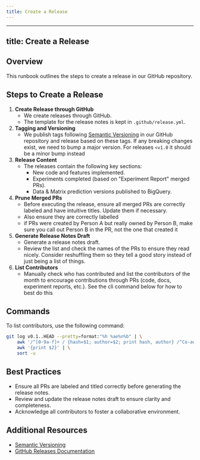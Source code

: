 ```yaml
---
title: Create a Release
---
```


---
title: Create a Release
---

## Overview

This runbook outlines the steps to create a release in our GitHub repository.

## Steps to Create a Release

1. **Create Release through GitHub**
    - We create releases through GitHub.
    - The template for the release notes is kept in `.github/release.yml`.
2. **Tagging and Versioning**
    - We publish tags following [Semantic Versioning](https://semver.org/) in our GitHub repository and release based on these tags. If any breaking changes exist, we need to bump a major version. For releases `<v1.0` it should be a minor bump instead
4. **Release Content**
    - The releases contain the following key sections:
      - New code and features implemented.
      - Experiments completed (based on "Experiment Report" merged PRs).
      - Data & Matrix prediction versions published to BigQuery.
5. **Prune Merged PRs**
    - Before executing the release, ensure all merged PRs are correctly labeled and have intuitive titles. Update them if necessary. 
    - Also ensure they are correctly labelled
    - if PRs were created by Person A but really owned by Person B, make sure you call out Person B in the PR, not the one that created it
6. **Generate Release Notes Draft**
    - Generate a release notes draft.
    - Review the list and check the names of the PRs to ensure they read nicely. Consider reshuffling them so they tell a good story instead of just being a list of things.
7. **List Contributors**
    - Manually check who has contributed and list the contributors of the month to encourage contributions through PRs (code, docs, experiment reports, etc.). See the cli command below for how to best do this

## Commands

To list contributors, use the following command:

```bash
git log v0.1..HEAD --pretty=format:"%h %ae%n%b" | \
    awk '/^[0-9a-f]+ / {hash=$1; author=$2; print hash, author} /^Co-authored-by:/ {if (match($0, /<[^>]+>/)) print hash, substr($0, RSTART+1, RLENGTH-2)}' | \
    awk '{print $2}' | \
    sort -u
```


## Best Practices

- Ensure all PRs are labeled and titled correctly before generating the release notes.
- Review and update the release notes draft to ensure clarity and completeness.
- Acknowledge all contributors to foster a collaborative environment.

## Additional Resources

- [Semantic Versioning](https://semver.org/)
- [GitHub Releases Documentation](https://docs.github.com/en/repositories/releasing-projects-on-github/about-releases)
